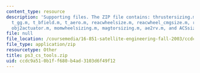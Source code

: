 ```yaml
---
content_type: resource
description: 'Supporting files. The ZIP file contains: thrustersizing.m, t_solar.m,
  t_gg.m, t_bfield.m, t_aero.m, reacwheelsize.m, reacwheel_cmgsize.m, reachwheel&cmgsize.m,
  obj2actuator.m, momwheelsizing.m, magtorsizing.m, ae2rv.m, and ACSsize.m.'
file: null
file_location: /coursemedia/16-851-satellite-engineering-fall-2003/ccdc9a510b1ff680b4ad3103d6f49f12_ps3_cs_tools.zip
file_type: application/zip
resourcetype: Other
title: ps3_cs_tools.zip
uid: ccdc9a51-0b1f-f680-b4ad-3103d6f49f12
---
```

